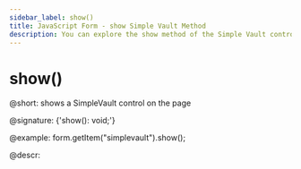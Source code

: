 ```yaml
---
sidebar_label: show()
title: JavaScript Form - show Simple Vault Method 
description: You can explore the show method of the Simple Vault control of Form in the documentation of the DHTMLX JavaScript UI library. Browse developer guides and API reference, try out code examples and live demos, and download a free 30-day evaluation version of DHTMLX Suite 7.
---
```


# show()

@short: shows a SimpleVault control on the page

@signature: {'show(): void;'}

@example:
form.getItem("simplevault").show();

@descr:
